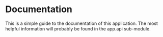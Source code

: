 # Documentation

This is a simple guide to the documentation of this application. The most helpful information will probably be found in the app.api sub-module.

